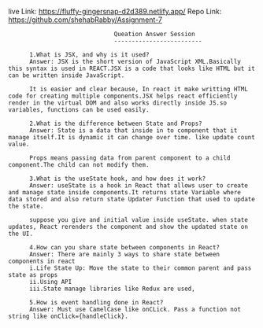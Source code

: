 live Link: https://fluffy-gingersnap-d2d389.netlify.app/
Repo Link: https://github.com/shehabRabby/Assignment-7

                                  Queation Answer Session
                                  -------------------------

          1.What is JSX, and why is it used?
          Answer: JSX is the short version of JavaScript XML.Basically this syntax is used in REACT.JSX is a code that looks like HTML but it can be written inside JavaScript.

          It is easier and clear because, In react it make writting HTML code for creating multiple components.JSX helps react efficiently render in the virtual DOM and also works directly inside JS.so variables, functions can be used easily.

          2.What is the difference between State and Props?
          Answer: State is a data that inside in to component that it manage itself.It is dynamic it can change over time. like update count value.

          Props means passing data from parent component to a child component.The child can not modify them.

          3.What is the useState hook, and how does it work?
          Answer: useState is a hook in React that allows user to create and manage state inside components.It returns state Variable where data stored and also return state Updater Function that used to update the state.

          suppose you give and initial value inside useState. when state updates, React rerenders the component and show the updated state on the UI.

          4.How can you share state between components in React?
          Answer: There are mainly 3 ways to share state between components in react
          i.Life State Up: Move the state to their common parent and pass state as props
          ii.Using API
          iii.State manage libraries like Redux are used,

          5.How is event handling done in React?
          Answer: Must use CamelCase like onCLick. Pass a function not string like onClick={handleClick}.
